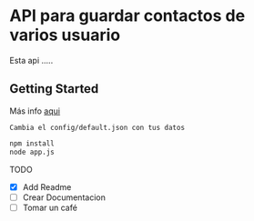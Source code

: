 # API para guardar contactos de varios usuario

Esta api .....

## Getting Started

Más info [aqui](https://github.com/muevetef/contacts_api)

```
Cambia el config/default.json con tus datos
```

```bash
npm install
node app.js
```

TODO

- [x] Add Readme
- [ ] Crear Documentacion
- [ ] Tomar un café
